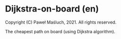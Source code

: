 # Dijkstra-on-board (en)

Copyright (C) Paweł Maśluch, 2021. All rights reserved.

The cheapest path on board (using Dijkstra algorithm).
